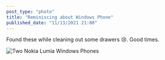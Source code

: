```yaml
---
post_type: "photo" 
title: "Reminiscing about Windows Phone"
published_date: "11/13/2021 21:00"
---
```


Found these while cleaning out some drawers 😢. Good times.

![Two Nokia Lumia Windows Phones](/images/windows-phone-lumia.png)